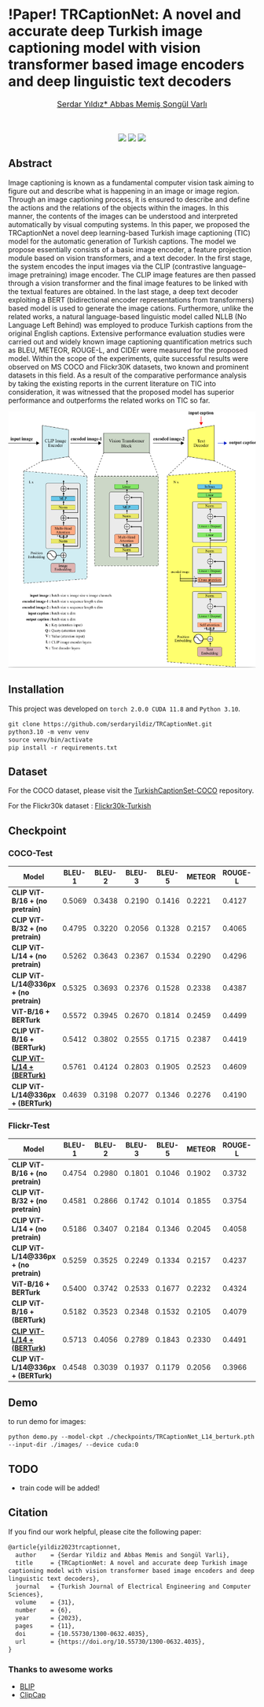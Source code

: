 # !Paper! TRCaptionNet: A novel and accurate deep Turkish image captioning model with vision transformer based image encoders and deep linguistic text decoders

<font size='3'> <p align="center">
    <a href='https://scholar.google.com/citations?user=sl1KrkYAAAAJ&hl=tr'> Serdar Yıldız* </a> 
    <a href='https://scholar.google.com/citations?user=4_OxlcsAAAAJ&hl=tr'> Abbas Memiş </a>
    <a href='https://scholar.google.com/citations?user=DaCI6_YAAAAJ&hl=tr'> Songül Varlı </a>
</p></font>

<p align="center">
    <br />
    <br />
    <a href='https://doi.org/10.55730/1300-0632.4035'><img src='https://img.shields.io/badge/Paper-TUBITAK-red'></a>
    <a href='https://huggingface.co/spaces/serdaryildiz/TRCaptionNet'><img src='https://img.shields.io/badge/%F0%9F%A4%97%20Hugging%20Face-Spaces-blue'></a> 
    <a href="https://opensource.org/licenses/MIT"><img src="https://img.shields.io/badge/License-MIT-yellow.svg"></a>
</p>


   




## Abstract

Image captioning is known as a fundamental computer vision task aiming to figure out and describe what is happening in an image or image region. Through an image captioning process, it is ensured to describe and define the actions and the relations of the objects within the images. In this manner, the contents of the images can be understood and interpreted automatically by visual computing systems. In this paper, we proposed the TRCaptionNet a novel deep learning-based Turkish image captioning (TIC) model for the automatic generation of Turkish captions. The model we propose essentially consists of a basic image encoder, a feature projection module based on vision transformers, and a text decoder. In the first stage, the system encodes the input images via the CLIP (contrastive language–image pretraining) image encoder. The CLIP image features are then passed through a vision transformer and the final image features to be linked with the textual features are obtained. In the last stage, a deep text decoder exploiting a BERT (bidirectional encoder representations from transformers) based model is used to generate the image cations. Furthermore, unlike the related works, a natural language-based linguistic model called NLLB (No Language Left Behind) was employed to produce Turkish captions from the original English captions. Extensive performance evaluation studies were carried out and widely known image captioning quantification metrics such as BLEU, METEOR, ROUGE-L, and CIDEr were measured for the proposed model. Within the scope of the experiments, quite successful results were observed on MS COCO and Flickr30K datasets, two known and prominent datasets in this field. As a result of the comparative performance analysis by taking the existing reports in the current literature on TIC into consideration, it was witnessed that the proposed model has superior performance and outperforms the related works on TIC so far.

![fig_model.png](fig%2Ffig_model.png)

## Installation

This project was developed on `torch 2.0.0 CUDA 11.8` and `Python 3.10`.


    git clone https://github.com/serdaryildiz/TRCaptionNet.git
    python3.10 -m venv venv
    source venv/bin/activate
    pip install -r requirements.txt


## Dataset

For the COCO dataset, please visit the [TurkishCaptionSet-COCO](https://github.com/serdaryildiz/TurkishCaptionSet-COCO) repository.

For the Flickr30k dataset : [Flickr30k-Turkish](https://drive.google.com/drive/folders/1Exi-iL7I7JWevnncQU77uRnu851ow4br?usp=sharing)

## Checkpoint

### COCO-Test

| Model                                                                                                                                                                                                                   | BLEU-1 | BLEU-2 | BLEU-3 | BLEU-5 | METEOR | ROUGE-L | CIDEr  |
|-------------------------------------------------------------------------------------------------------------------------------------------------------------------------------------------------------------------------|--------|--------|--------|--------|--------|---------|--------|
| **CLIP ViT-B/16 + (no pretrain)**                                                                                                                                                                                       | 0.5069 | 0.3438 | 0.2190 | 0.1416 | 0.2221 | 0.4127  | 0.4934 |
| **CLIP ViT-B/32 + (no pretrain)**                                                                                                                                                                                       | 0.4795 | 0.3220 | 0.2056 | 0.1328 | 0.2157 | 0.4065  | 0.4512 |
| **CLIP ViT-L/14 + (no pretrain)**                                                                                                                                                                                       | 0.5262 | 0.3643 | 0.2367 | 0.1534 | 0.2290 | 0.4296  | 0.5209 |
| **CLIP ViT-L/14@336px + (no pretrain)**                                                                                                                                                                                 | 0.5325 | 0.3693 | 0.2376 | 0.1528 | 0.2338 | 0.4387  | 0.5288 |
| **ViT-B/16 + BERTurk**                                                                                                                                                                                                  | 0.5572 | 0.3945 | 0.2670 | 0.1814 | 0.2459 | 0.4499  | 0.6146 |
| **CLIP ViT-B/16 + (BERTurk)**                                                                                                                                                                                           | 0.5412 | 0.3802 | 0.2555 | 0.1715 | 0.2387 | 0.4419  | 0.5848 |
| [**CLIP ViT-L/14 + (BERTurk)**](https://drive.google.com/u/0/uc?id=14Ll1PIQhsMSypHT34Rt9voz_zaAf4Xh9&export=download&confirm=t&uuid=9b4bf589-d438-4b4f-a37c-fc34b0a63a5d&at=AB6BwCAY8xK0EZiPGv2YT7isL8pG:1697575816291) | 0.5761 | 0.4124 | 0.2803 | 0.1905 | 0.2523 | 0.4609  | 0.6437 |
| **CLIP ViT-L/14@336px + (BERTurk)**                                                                                                                                                                                     | 0.4639 | 0.3198 | 0.2077 | 0.1346 | 0.2276 | 0.4190  | 0.4971 |


### Flickr-Test

| Model                                                                                                                                                                                                                   | BLEU-1 | BLEU-2 | BLEU-3 | BLEU-5 | METEOR | ROUGE-L | CIDEr  |
|-------------------------------------------------------------------------------------------------------------------------------------------------------------------------------------------------------------------------|--------|--------|--------|--------|--------|---------|--------|
| **CLIP ViT-B/16 + (no pretrain)**                                                                                                                                                                                       | 0.4754 | 0.2980 | 0.1801 | 0.1046 | 0.1902 | 0.3732  | 0.2907 |
| **CLIP ViT-B/32 + (no pretrain)**                                                                                                                                                                                       | 0.4581 | 0.2866 | 0.1742 | 0.1014 | 0.1855 | 0.3754  | 0.2659 |
| **CLIP ViT-L/14 + (no pretrain)**                                                                                                                                                                                       | 0.5186 | 0.3407 | 0.2184 | 0.1346 | 0.2045 | 0.4058  | 0.3507 |
| **CLIP ViT-L/14@336px + (no pretrain)**                                                                                                                                                                                 | 0.5259 | 0.3525 | 0.2249 | 0.1334 | 0.2157 | 0.4237  | 0.3808 |
| **ViT-B/16 + BERTurk**                                                                                                                                                                                                  | 0.5400 | 0.3742 | 0.2533 | 0.1677 | 0.2232 | 0.4324  | 0.4636 |
| **CLIP ViT-B/16 + (BERTurk)**                                                                                                                                                                                           | 0.5182 | 0.3523 | 0.2348 | 0.1532 | 0.2105 | 0.4079  | 0.4010 |
| [**CLIP ViT-L/14 + (BERTurk)**](https://drive.google.com/u/0/uc?id=14Ll1PIQhsMSypHT34Rt9voz_zaAf4Xh9&export=download&confirm=t&uuid=9b4bf589-d438-4b4f-a37c-fc34b0a63a5d&at=AB6BwCAY8xK0EZiPGv2YT7isL8pG:1697575816291) | 0.5713 | 0.4056 | 0.2789 | 0.1843 | 0.2330 | 0.4491  | 0.5154 |
| **CLIP ViT-L/14@336px + (BERTurk)**                                                                                                                                                                                     | 0.4548 | 0.3039 | 0.1937 | 0.1179 | 0.2056 | 0.3966  | 0.3550 |

## Demo
to run demo for images:

    python demo.py --model-ckpt ./checkpoints/TRCaptionNet_L14_berturk.pth --input-dir ./images/ --device cuda:0
    

## TODO

- train code will be added!  



## Citation

If you find our work helpful, please cite the following paper:

```
@article{yildiz2023trcaptionnet,
  author    = {Serdar Yildiz and Abbas Memis and Songül Varli},
  title     = {TRCaptionNet: A novel and accurate deep Turkish image captioning model with vision transformer based image encoders and deep linguistic text decoders},
  journal   = {Turkish Journal of Electrical Engineering and Computer Sciences},
  volume    = {31},
  number    = {6},
  year      = {2023},
  pages     = {11},
  doi       = {10.55730/1300-0632.4035},
  url       = {https://doi.org/10.55730/1300-0632.4035},
}
```

### Thanks to awesome works

- [BLIP](https://github.com/salesforce/BLIP)
- [ClipCap](https://github.com/rmokady/CLIP_prefix_caption)
